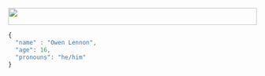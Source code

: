 <p  align="center">
<img  src="https://readme-typing-svg.herokuapp.com/?size=35&center=true&vCenter=true&color=03989EFF&width=900&lines=Passionate+Full-stack+Web+Developer;University+Graduate+Electrical+Engineer;Self-taught+Graphics+Designer"  width="100%"  height="35px></a>
</p>

``` javascript
{
  "name" : "Owen Lennon",
  "age": 16,
  "pronouns": "he/him"
}
```

<!--
**ojlennon/ojlennon** is a ✨ _special_ ✨ repository because its `README.md` (this file) appears on your GitHub profile.

Here are some ideas to get you started:

- 🔭 I’m currently working on ...
- 🌱 I’m currently learning ...
- 👯 I’m looking to collaborate on ...
- 🤔 I’m looking for help with ...
- 💬 Ask me about ...
- 📫 How to reach me: ...
- 😄 Pronouns: ...
- ⚡ Fun fact: ...
-->
